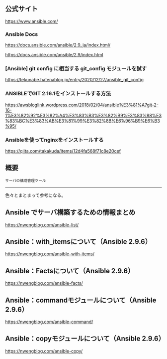 ## 公式サイト
<https://www.ansible.com/>

### Ansible Docs
<https://docs.ansible.com/ansible/2.9_ja/index.html/>  

<https://docs.ansible.com/ansible/2.9/index.html>  

### [Ansible] git config に相当する git_config モジュールを試す
<https://tekunabe.hatenablog.jp/entry/2020/12/27/ansible_git_config>

### ANSIBLEでGIT 2.16.1をインストールする方法
<https://awsbloglink.wordpress.com/2018/02/04/ansible%E3%81%A7git-2-16-1%E3%82%92%E3%82%A4%E3%83%B3%E3%82%B9%E3%83%88%E3%83%BC%E3%83%AB%E3%81%99%E3%82%8B%E6%96%B9%E6%B3%95/>


### Ansibleを使ってnginxをインストールする
<https://qiita.com/takakuda/items/12d4fa568f71c8e20cef>



## 概要
```
サーバの構成管理ツール
```

________________________________________
色々とまとまって参考になる。

## Ansible でサーバ構築するための情報まとめ
<https://nwengblog.com/ansible-list/>  

## Ansible：with_itemsについて（Ansible 2.9.6）
<https://nwengblog.com/ansible-with-items/>  

## Ansible：Factsについて（Ansible 2.9.6）
<https://nwengblog.com/ansible-facts/>  

## Ansible：commandモジュールについて（Ansible 2.9.6）
<https://nwengblog.com/ansible-command/>  

## Ansible：copyモジュールについて（Ansible 2.9.6）
<https://nwengblog.com/ansible-copy/>  


